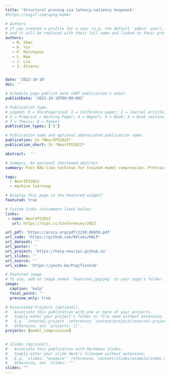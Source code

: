```yaml
---
title: 'Structural pruning via latency-saliency knapsack'
#https://ezgif.com/apng-maker 

# Authors
# If you created a profile for a user (e.g. the default `admin` user), write the username (folder name) here
# and it will be replaced with their full name and linked to their profile.
authors:
   - M. Shen
   - H. Yin
   - P. Molchanov
   - L. Mao
   - J. Liu
   - J. Alvarez


date: '2022-10-10'
doi: ''

# Schedule page publish date (NOT publication's date).
publishDate: '2022-10-10T00:00:00Z'

# Publication type.
# Legend: 0 = Uncategorized; 1 = Conference paper; 2 = Journal article;
# 3 = Preprint / Working Paper; 4 = Report; 5 = Book; 6 = Book section;
# 7 = Thesis; 8 = Patent
publication_types: ['1']

# Publication name and optional abbreviated publication name.
publication: In *NeurIPS2022*
publication_short: In *NeurIPS2022*

abstract:  ''

# Summary. An optional shortened abstract.
summary: Fast NAS-like techinue for trained model compression. Pretraines possible layer candidates via local distillation, does NAS via integer linear programming.

tags: 
  - NeurIPS2022
  - machine learning

# Display this page in the Featured widget?
featured: true

# Custom links (uncomment lines below)
links:
 - name: NeurIPS2022
   url: https://nips.cc/Conferences/2022

url_pdf: 'https://arxiv.org/pdf/2210.06659.pdf'
url_code: 'https://github.com/NVlabs/HALP'
url_dataset: ''
url_poster: ''
url_project: 'https://halp-neurips.github.io'
url_slides: ''
url_source: ''
url_video: 'https://youtu.be/PxqjTxzskzQ'

# Featured image
# To use, add an image named `featured.jpg/png` to your page's folder.
image:
  caption: 'halp'
  focal_point: ''
  preview_only: true

# Associated Projects (optional).
#   Associate this publication with one or more of your projects.
#   Simply enter your project's folder or file name without extension.
#   E.g. `internal-project` references `content/project/internal-project/index.md`.
#   Otherwise, set `projects: []`.
projects: [model_compression]


# Slides (optional).
#   Associate this publication with Markdown slides.
#   Simply enter your slide deck's filename without extension.
#   E.g. `slides: "example"` references `content/slides/example/index.md`.
#   Otherwise, set `slides: ""`.
slides: ""
---
```

